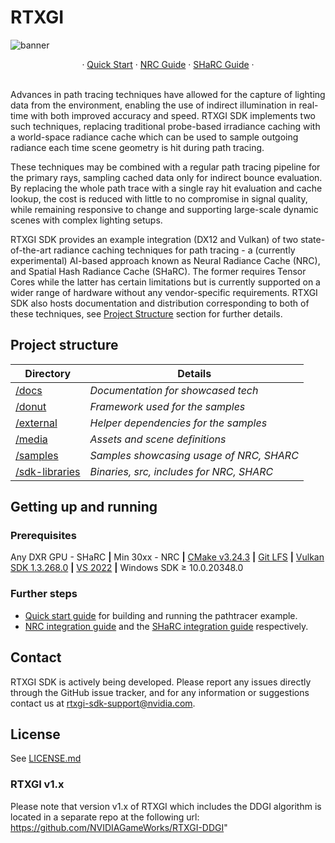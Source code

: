 # RTXGI
![banner](docs/figures/banner.png)
<br />
<div align="center">
    · 
    <a href="docs/QuickStart.md">Quick Start</a>
    ·
    <a href="docs/NrcGuide.md">NRC Guide</a>
    ·
    <a href="docs/SharcGuide.md">SHaRC Guide</a>
    ·
</div>
<br/>

Advances in path tracing techniques have allowed for the capture of lighting data from the environment, enabling the use of indirect illumination in real-time with both improved accuracy and speed. RTXGI SDK implements two such techniques, replacing traditional probe-based irradiance caching with a world-space radiance cache which can be used to sample outgoing radiance each time scene geometry is hit during path tracing. 

These techniques may be combined with a regular path tracing pipeline for the primary rays, sampling cached data only for indirect bounce evaluation. By replacing the whole path trace with a single ray hit evaluation and cache lookup, the cost is reduced with little to no compromise in signal quality, while remaining responsive to change and supporting large-scale dynamic scenes with complex lighting setups. 

RTXGI SDK provides an example integration (DX12 and Vulkan) of two state-of-the-art radiance caching techniques for path tracing - a (currently experimental) AI-based approach known as Neural Radiance Cache (NRC), and Spatial Hash Radiance Cache (SHaRC). The former requires Tensor Cores while the latter has certain limitations but is currently supported on a wider range of hardware without any vendor-specific requirements. RTXGI SDK also hosts documentation and distribution corresponding to both of these techniques, see [Project Structure][ProjectStructure] section for further details.


## Project structure
|Directory                   |Details                                      |
|----------------------------|---------------------------------------------|
|[/docs][docs]               |_Documentation for showcased tech_           |
|[/donut][donut]             |_Framework used for the samples_             |
|[/external][external]       |_Helper dependencies for the samples_        |
|[/media][media]             |_Assets and scene definitions_               |
|[/samples][samples]         |_Samples showcasing usage of NRC, SHARC_     |
|[/sdk-libraries][libraries] |_Binaries, src, includes for NRC, SHARC_     |


## Getting up and running

### Prerequisites
Any DXR GPU - SHaRC **|** Min 30xx - NRC **|** [CMake v3.24.3][CMake] **|** [Git LFS][LFS] **|** [Vulkan SDK 1.3.268.0][VKSDK] **|** [VS 2022][VS22] **|** Windows SDK ≥ 10.0.20348.0

### Further steps
- [Quick start guide][QuickStart] for building and running the pathtracer example.
- [NRC integration guide][NrcGuide] and the [SHaRC integration guide][SharcGuide] respectively.

## Contact
RTXGI SDK is actively being developed. Please report any issues directly through the GitHub issue tracker, and for any information or suggestions contact us at rtxgi-sdk-support@nvidia.com.

## License
See [LICENSE.md](LICENSE.md)

### RTXGI v1.x
Please note that version v1.x of RTXGI which includes the DDGI algorithm is located in a separate repo at the following url: https://github.com/NVIDIAGameWorks/RTXGI-DDGI"


[QuickStart]: docs/QuickStart.md
[SharcGuide]: docs/SharcGuide.md
[NrcGuide]: docs/NrcGuide.md
[ProjectStructure]: #project-structure
[docs]: docs
[donut]: donut
[external]: external
[media]: media
[samples]: samples/pathtracer
[libraries]: sdk-libraries
[CMake]: https://cmake.org/download/
[LFS]: https://git-lfs.com/
[VKSDK]: https://vulkan.lunarg.com/sdk/home#windows
[VS22]: https://visualstudio.microsoft.com/vs/
